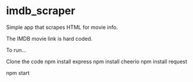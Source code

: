 # imdb_scraper
Simple app that scrapes HTML for movie info.

The IMDB movie link is hard coded.

To run...

Clone the code
npm install express
npm install cheerio
npm install request

npm start

